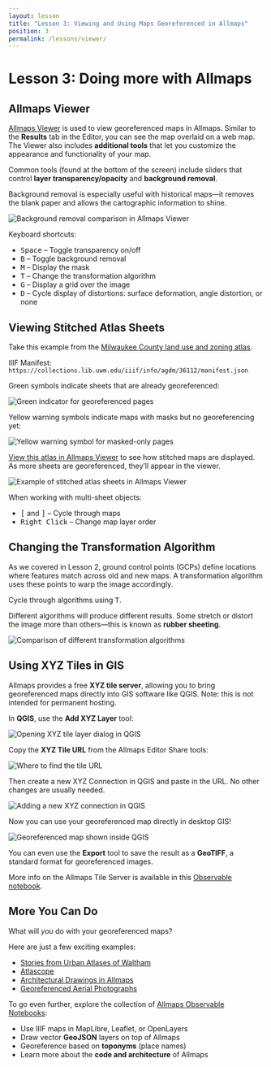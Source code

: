 ```yaml
---
layout: lesson
title: "Lesson 3: Viewing and Using Maps Georeferenced in Allmaps"
position: 3
permalink: /lessons/viewer/
---
```


# Lesson 3: Doing more with Allmaps

## Allmaps Viewer

[Allmaps Viewer](https://viewer.allmaps.org) is used to view georeferenced maps in Allmaps. Similar to the **Results** tab in the Editor, you can see the map overlaid on a web map.
The Viewer also includes **additional tools** that let you customize the appearance and functionality of your map.

Common tools (found at the bottom of the screen) include sliders that control **layer transparency/opacity** and **background removal**.

Background removal is especially useful with historical maps—it removes the blank paper and allows the cartographic information to shine.

![Background removal comparison in Allmaps Viewer](assets/images/georef_nz8_Background.png)

Keyboard shortcuts:

- <kbd>Space</kbd> – Toggle transparency on/off
- <kbd>B</kbd> – Toggle background removal
- <kbd>M</kbd> – Display the mask
- <kbd>T</kbd> – Change the transformation algorithm
- <kbd>G</kbd> – Display a grid over the image
- <kbd>D</kbd> – Cycle display of distortions: surface deformation, angle distortion, or none

## Viewing Stitched Atlas Sheets

Take this example from the [Milwaukee County land use and zoning atlas](https://collections.lib.uwm.edu/digital/collection/agdm/id/36112).

IIIF Manifest: `https://collections.lib.uwm.edu/iiif/info/agdm/36112/manifest.json`

Green symbols indicate sheets that are already georeferenced:

![Green indicator for georeferenced pages](assets/images/MultiPageGreen.png)

Yellow warning symbols indicate maps with masks but no georeferencing yet:

![Yellow warning symbol for masked-only pages](assets/images/MultiPageYellow.png)

[View this atlas in Allmaps Viewer](https://viewer.allmaps.org/?url=https%3A%2F%2Fcollections.lib.uwm.edu%2Fiiif%2Finfo%2Fagdm%2F36112%2Fmanifest.json) to see how stitched maps are displayed. As more sheets are georeferenced, they’ll appear in the viewer.

![Example of stitched atlas sheets in Allmaps Viewer](assets/images/MultiPageStitch.png)

When working with multi-sheet objects:

- <kbd>[</kbd> and <kbd>]</kbd> – Cycle through maps
- <kbd>Right Click</kbd> – Change map layer order

## Changing the Transformation Algorithm

As we covered in Lesson 2, ground control points (GCPs) define locations where features match across old and new maps. A transformation algorithm uses these points to warp the image accordingly.

Cycle through algorithms using <kbd>T</kbd>.

Different algorithms will produce different results. Some stretch or distort the image more than others—this is known as **rubber sheeting**.

![Comparison of different transformation algorithms](assets/images/transform.gif)

## Using XYZ Tiles in GIS

Allmaps provides a free **XYZ tile server**, allowing you to bring georeferenced maps directly into GIS software like QGIS.
Note: this is not intended for permanent hosting.

In **QGIS**, use the **Add XYZ Layer** tool:

![Opening XYZ tile layer dialog in QGIS](assets/images/QGIS1.png)

Copy the **XYZ Tile URL** from the Allmaps Editor Share tools:

![Where to find the tile URL](assets/images/ShareXYZ.png)

Then create a new XYZ Connection in QGIS and paste in the URL. No other changes are usually needed.

![Adding a new XYZ connection in QGIS](assets/images/QGIS2.png)

Now you can use your georeferenced map directly in desktop GIS!

![Georeferenced map shown inside QGIS](assets/images/QGIS3.png)

You can even use the **Export** tool to save the result as a **GeoTIFF**, a standard format for georeferenced images.

More info on the Allmaps Tile Server is available in this [Observable notebook](https://observablehq.com/@allmaps/allmaps-tile-server).

## More You Can Do

What will *you* do with your georeferenced maps?

Here are just a few exciting examples:

- [Stories from Urban Atlases of Waltham](https://www.leventhalmap.org/articles/waltham-urban-atlas-essays/)
- [Atlascope](https://www.atlascope.org/)
- [Architectural Drawings in Allmaps](https://viewer.allmaps.org/?url=https%3A%2F%2Fsammeltassen.nl%2Fiiif-manifests%2Fallmaps%2Frivierahal-blijdorp.json)
- [Georeferenced Aerial Photographs](https://viewer.allmaps.org/?url=https%3A%2F%2Fannotations.allmaps.org%2Fimages%2F4bcc9463d2a68df4)

To go even further, explore the collection of [Allmaps Observable Notebooks](https://observablehq.com/@allmaps):

- Use IIIF maps in MapLibre, Leaflet, or OpenLayers
- Draw vector **GeoJSON** layers on top of Allmaps
- Georeference based on **toponyms** (place names)
- Learn more about the **code and architecture** of Allmaps
